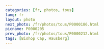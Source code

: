 ```yaml
---
categories: [fr, photos, tous]
lang: fr
layout: photo
next_photo: /fr/photos/tous/P0000186.html
picname: P0000205
prev_photo: /fr/photos/tous/P0000212.html
tags: [Bishop Cap, Hausberg]
---
```

